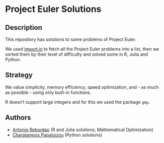 # Project Euler Solutions

## Description

This repository has solutions to some problems of Project Euler.

We used [import.io](https://import.io/) to fetch all the Project Euler 
problems into a list, then we sorted them by their level of difficulty and 
solved some in R, Julia and Python.

## Strategy

We value simplicity, memory efficiency, speed optimization, and - as much 
as possible - using only built-in functions.

R doesn’t support large integers and for this we used the package `gmp`.

## Authors

- [Antonio Rebordao](https://www.linkedin.com/in/rebordao) (R and Julia solutions; Mathematical Optimization)
- [Charalampos Papaloizou](https://github.com/papaloizouc) (Python solutions)
